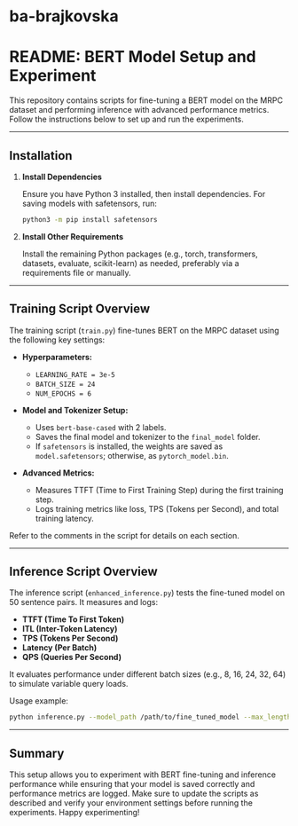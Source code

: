 # ba-brajkovska

# README: BERT Model Setup and Experiment

This repository contains scripts for fine-tuning a BERT model on the MRPC dataset and performing inference with advanced performance metrics. Follow the instructions below to set up and run the experiments.

---

## Installation

1. **Install Dependencies**

   Ensure you have Python 3 installed, then install dependencies. For saving models with safetensors, run:

   ```bash
   python3 -m pip install safetensors
   ```

2. **Install Other Requirements**

   Install the remaining Python packages (e.g., torch, transformers, datasets, evaluate, scikit-learn) as needed, preferably via a requirements file or manually.

---

## Training Script Overview

The training script (`train.py`) fine-tunes BERT on the MRPC dataset using the following key settings:

- **Hyperparameters:**
  - `LEARNING_RATE = 3e-5`
  - `BATCH_SIZE = 24`
  - `NUM_EPOCHS = 6`
  
- **Model and Tokenizer Setup:**
  - Uses `bert-base-cased` with 2 labels.
  - Saves the final model and tokenizer to the `final_model` folder.
  - If `safetensors` is installed, the weights are saved as `model.safetensors`; otherwise, as `pytorch_model.bin`.

- **Advanced Metrics:**
  - Measures TTFT (Time to First Training Step) during the first training step.
  - Logs training metrics like loss, TPS (Tokens per Second), and total training latency.

Refer to the comments in the script for details on each section.

---

## Inference Script Overview

The inference script (`enhanced_inference.py`) tests the fine-tuned model on 50 sentence pairs. It measures and logs:

- **TTFT (Time To First Token)**
- **ITL (Inter-Token Latency)**
- **TPS (Tokens Per Second)**
- **Latency (Per Batch)**
- **QPS (Queries Per Second)**

It evaluates performance under different batch sizes (e.g., 8, 16, 24, 32, 64) to simulate variable query loads.

Usage example:

```bash
python inference.py --model_path /path/to/fine_tuned_model --max_length 128 --noise_level 0.0
```

---

## Summary

This setup allows you to experiment with BERT fine-tuning and inference performance while ensuring that your model is saved correctly and performance metrics are logged. Make sure to update the scripts as described and verify your environment settings before running the experiments. Happy experimenting!
